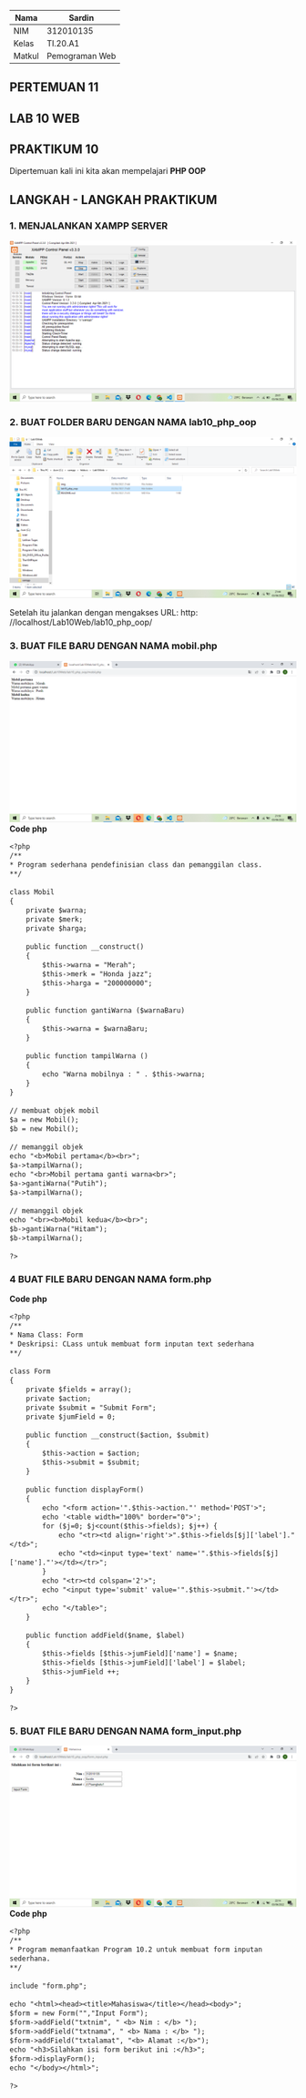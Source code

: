 | Nama   | Sardin         |
| ------ | -------------- |
| NIM    | 312010135      |
| Kelas  | TI.20.A1       |
| Matkul | Pemograman Web |

## PERTEMUAN 11
## LAB 10 WEB
## PRAKTIKUM 10
Dipertemuan kali ini kita akan mempelajari **PHP OOP**
## LANGKAH - LANGKAH PRAKTIKUM
### 1. MENJALANKAN XAMPP SERVER
![img](img/menjalankan%20xampp.png)
### 2. BUAT FOLDER BARU DENGAN NAMA lab10_php_oop
![img](img/membuat%20folder%20baru.png)

Setelah itu jalankan dengan mengakses URL: http: //localhost/Lab10Web/lab10_php_oop/
### 3. BUAT FILE BARU DENGAN NAMA mobil.php
![img](img/mobil.png)
**Code php**
```
<?php
/**
* Program sederhana pendefinisian class dan pemanggilan class.
**/

class Mobil
{
    private $warna;
    private $merk;
    private $harga;

    public function __construct()
    {
        $this->warna = "Merah";
        $this->merk = "Honda jazz";
        $this->harga = "200000000";
    }
    
    public function gantiWarna ($warnaBaru)
    {
        $this->warna = $warnaBaru;
    }

    public function tampilWarna ()
    {
        echo "Warna mobilnya : " . $this->warna; 
    }
}

// membuat objek mobil
$a = new Mobil();
$b = new Mobil();

// memanggil objek
echo "<b>Mobil pertama</b><br>";
$a->tampilWarna();
echo "<br>Mobil pertama ganti warna<br>";
$a->gantiWarna("Putih");
$a->tampilWarna();

// memanggil objek
echo "<br><b>Mobil kedua</b><br>";
$b->gantiWarna("Hitam");
$b->tampilWarna();

?>
```
### 4 BUAT FILE BARU DENGAN NAMA form.php
**Code php**
```
<?php
/**
* Nama Class: Form
* Deskripsi: CLass untuk membuat form inputan text sederhana
**/

class Form
{
    private $fields = array();
    private $action;
    private $submit = "Submit Form";
    private $jumField = 0;

    public function __construct($action, $submit)
    {
        $this->action = $action;
        $this->submit = $submit;
    }
    
    public function displayForm()
    {
        echo "<form action='".$this->action."' method='POST'>";
        echo '<table width="100%" border="0">';
        for ($j=0; $j<count($this->fields); $j++) {
            echo "<tr><td align='right'>".$this->fields[$j]['label']."</td>";
            echo "<td><input type='text' name='".$this->fields[$j]['name']."'></td></tr>";
        }
        echo "<tr><td colspan='2'>";
        echo "<input type='submit' value='".$this->submit."'></td></tr>";
        echo "</table>";
    }

    public function addField($name, $label)
    {
        $this->fields [$this->jumField]['name'] = $name;
        $this->fields [$this->jumField]['label'] = $label;
        $this->jumField ++;
    }
}

?>
```
### 5.  BUAT FILE BARU DENGAN NAMA form_input.php
![img](img/form-input.png)
**Code php**
```
<?php
/**
* Program memanfaatkan Program 10.2 untuk membuat form inputan sederhana.
**/

include "form.php";

echo "<html><head><title>Mahasiswa</title></head><body>";
$form = new Form("","Input Form");
$form->addField("txtnim", " <b> Nim : </b> ");
$form->addField("txtnama", " <b> Nama : </b> ");
$form->addField("txtalamat", "<b> Alamat :</b>");
echo "<h3>Silahkan isi form berikut ini :</h3>";
$form->displayForm();
echo "</body></html>";

?>
```